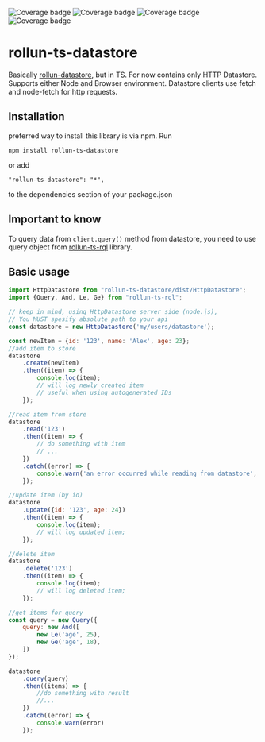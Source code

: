 ![Coverage badge](https://img.shields.io/badge/Coverage%20Statements-83.56%25-green.svg)
![Coverage badge](https://img.shields.io/badge/Coverage%20Lines-83.64%25-green.svg)
![Coverage badge](https://img.shields.io/badge/Coverage%20Functions-79.83%25-orange.svg)
![Coverage badge](https://img.shields.io/badge/Coverage%20Branches-69.92%25-red.svg)


# rollun-ts-datastore
Basically [rollun-datastore](https://github.com/rollun-com/rollun-datastore),
but in TS. For now contains only HTTP Datastore.
Supports either Node and Browser environment.
Datastore clients use fetch and node-fetch for http requests.

## Installation
preferred way to install this library is via npm. Run
```
npm install rollun-ts-datastore
```
or add
```
"rollun-ts-datastore": "*",
```
to the dependencies section of your package.json

## Important to know

To query data from ```client.query()``` method from datastore, you need
to use query object from 
[rollun-ts-rql](https://www.npmjs.com/package/rollun-ts-rql) library.

## Basic usage
```js
import HttpDatastore from "rollun-ts-datastore/dist/HttpDatastore";
import {Query, And, Le, Ge} from "rollun-ts-rql";

// keep in mind, using HttpDatastore server side (node.js), 
// You MUST spesify absolute path to your api
const datastore = new HttpDatastore('my/users/datastore');

const newItem = {id: '123', name: 'Alex', age: 23};
//add item to store
datastore
    .create(newItem)
    .then((item) => {
        console.log(item);
        // will log newly created item
        // useful when using autogenerated IDs
    });

//read item from store
datastore
    .read('123')
    .then((item) => {
        // do something with item
        // ...
    })
    .catch((error) => {
        console.warn('an error occurred while reading from datastore', error)
    });

//update item (by id)
datastore
    .update({id: '123', age: 24})
    .then((item) => {
        console.log(item);
        // will log updated item;
    });

//delete item
datastore
    .delete('123')
    .then((item) => {
        console.log(item);
        // will log deleted item;
    });

//get items for query
const query = new Query({
    query: new And([
        new Le('age', 25),
        new Ge('age', 18),
    ])
});

datastore
    .query(query)
    .then((items) => {
        //do something with result
        //...
    })
    .catch((error) => {
        console.warn(error)
    });
```
